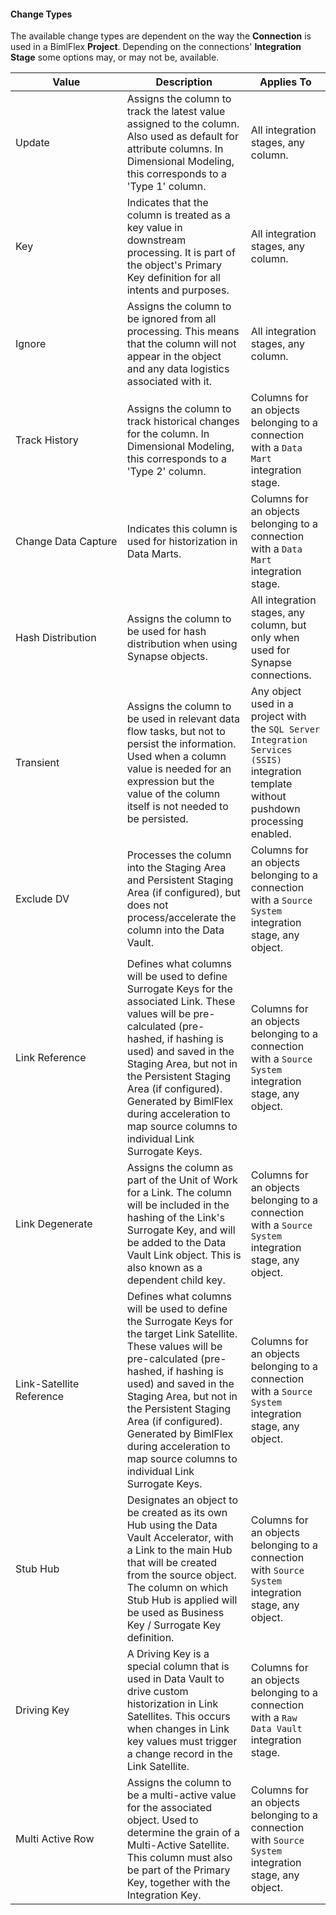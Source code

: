 #### Change Types

The available change types are dependent on the way the **Connection** is used in a BimlFlex **Project**. Depending on the connections' **Integration Stage** some options may, or may not be, available.

| Value               | Description | Applies To |
| ------------------- | ----------- | ---------- |
| Update              | Assigns the column to track the latest value assigned to the column. Also used as default for attribute columns. In Dimensional Modeling, this corresponds to a 'Type 1' column.| All integration stages, any column. |
| Key                 | Indicates that the column is treated as a key value in downstream processing. It is part of the object's Primary Key definition for all intents and purposes.| All integration stages, any column. |
| Ignore              | Assigns the column to be ignored from all processing. This means that the column will not appear in the object and any data logistics associated with it.| All integration stages, any column. |
| Track History       | Assigns the column to track historical changes for the column. In Dimensional Modeling, this corresponds to a 'Type 2' column. | Columns for an objects belonging to a connection with a `Data Mart` integration stage. |
| Change Data Capture | Indicates this column is used for historization in Data Marts. | Columns for an objects belonging to a connection with a `Data Mart` integration stage. |
| Hash Distribution   | Assigns the column to be used for hash distribution when using Synapse objects. | All integration stages, any column, but only when used for Synapse connections. |
| Transient           | Assigns the column to be used in relevant data flow tasks, but not to persist the information. Used when a column value is needed for an expression but the value of the column itself is not needed to be persisted. | Any object used in a project with the `SQL Server Integration Services (SSIS)` integration template without pushdown processing enabled. |
| Exclude DV          | Processes the column into the Staging Area and Persistent Staging Area (if configured), but does not process/accelerate the column into the Data Vault. | Columns for an objects belonging to a connection with a `Source System` integration stage, any object. |
| Link Reference      | Defines what columns will be used to define Surrogate Keys for the associated Link. These values will be pre-calculated (pre-hashed, if hashing is used) and saved in the Staging Area, but not in the Persistent Staging Area (if configured). Generated by BimlFlex during acceleration to map source columns to individual Link Surrogate Keys. | Columns for an objects belonging to a connection with a `Source System` integration stage, any object. |
| Link Degenerate     | Assigns the column as part of the Unit of Work for a Link. The column will be included in the hashing of the Link's Surrogate Key, and will be added to the Data Vault Link object. This is also known as a dependent child key. | Columns for an objects belonging to a connection with a `Source System` integration stage, any object. |
| Link-Satellite Reference | Defines what columns will be used to define the Surrogate Keys for the target Link Satellite. These values will be pre-calculated (pre-hashed, if hashing is used) and saved in the Staging Area, but not in the Persistent Staging Area (if configured). Generated by BimlFlex during acceleration to map source columns to individual Link Surrogate Keys. | Columns for an objects belonging to a connection with a `Source System` integration stage, any object. |
| Stub Hub            | Designates an object to be created as its own Hub using the Data Vault Accelerator, with a Link to the main Hub that will be created from the source object. The column on which Stub Hub is applied will be used as Business Key / Surrogate Key definition. | Columns for an objects belonging to a connection with `Source System` integration stage, any object. |
| Driving Key         | A Driving Key is a special column that is used in Data Vault to drive custom historization in Link Satellites. This occurs when changes in Link key values must trigger a change record in the Link Satellite. | Columns for an objects belonging to a connection with a `Raw Data Vault` integration stage. |
| Multi Active Row    | Assigns the column to be a multi-active value for the associated object. Used to determine the grain of a Multi-Active Satellite. This column must also be part of the Primary Key, together with the Integration Key. | Columns for an objects belonging to a connection with `Source System` integration stage, any object. |
<!-- Hiding these until clarification is provided. These may be removed.>
| Hub Reference       | | TBD | TBD |
| Link Natural Key    | | TBD | TBD |
| Hub Natural Key     | | TBD | TBD |
| Multi Active Set    | Assigns the column to define a set for multi-activeness. Used when a set of rows are active and maintained as a unit for the Satellite. | Columns for an objects belonging to a connection with `Source System` integration stage, any object. |
-->
